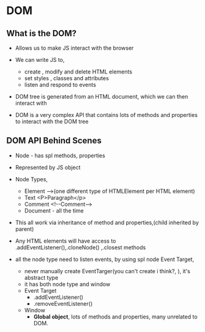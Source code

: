 # DOM

## What is the DOM?

- Allows us to make JS interact with the browser
- We can write JS to,

  - create , modify and delete HTML elements
  - set styles , classes and attributes
  - listen and respond to events

- DOM tree is generated from an HTML document, which we can then interact with
- DOM is a very complex API that contains lots of methods and properties
  to interact with the DOM tree

## DOM API Behind Scenes

- Node - has spl methods, properties
- Represented by JS object
- Node Types,
  - Element -->(one different type of HTMLElement per HTML element)
  - Text \<P>Paragraph\</p>
  - Comment \<!--Comment-->
  - Document - all the time 
- This all work via inheritance of method and properties,(child inherited by parent)

- Any HTML elements will have access to .addEventListener(),.cloneNode() ,.closest methods

- all the node type need to listen events, by using spl node Event Target, 
    - never  manually create EventTarger(you can't create i think?, ), it's  abstract type
    - it has both node type and window
    - Event Target
        - .addEventListener()
        - .removeEventListener()
    - Window
        - **Global object**, lots of methods and properties, many unrelated to DOM.

